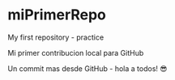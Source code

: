 # miPrimerRepo
My first repository - practice

Mi primer contribucion local para GitHub

Un commit mas desde GitHub - hola a todos! 😎
